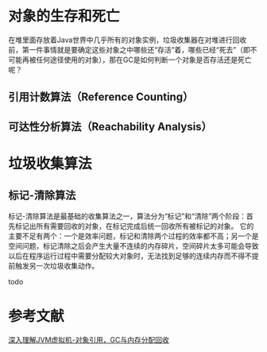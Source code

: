 

# 对象的生存和死亡

在堆里面存放着Java世界中几乎所有的对象实例，垃圾收集器在对堆进行回收前，第一件事情就是要确定这些对象之中哪些还“存活”着，哪些已经“死去”（即不可能再被任何途径使用的对象），那在GC是如何判断一个对象是否存活还是死亡呢？
## 引用计数算法（Reference Counting）



## 可达性分析算法（Reachability Analysis）


# 垃圾收集算法
## 标记-清除算法
标记-清除算法是最基础的收集算法之一，算法分为“标记”和“清除”两个阶段：首先标记出所有需要回收的对象，在标记完成后统一回收所有被标记的对象。
它的主要不足有两个：一个是效率问题，标记和清除两个过程的效率都不高；另一个是空间问题，标记清除之后会产生大量不连续的内存碎片，空间碎片太多可能会导致以后在程序运行过程中需要分配较大对象时，无法找到足够的连续内存而不得不提前触发另一次垃圾收集动作。

todo

# 参考文献
[深入理解JVM虚拟机-对象引用，GC与内存分配回收](https://juejin.im/post/5cd24972f265da03af27ec10)



